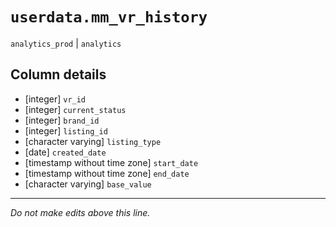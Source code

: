 # `userdata.mm_vr_history`
`analytics_prod` | `analytics`

## Column details
* [integer]   `vr_id`
* [integer]   `current_status`
* [integer]   `brand_id`
* [integer]   `listing_id`
* [character varying] `listing_type`
* [date]      `created_date`
* [timestamp without time zone] `start_date`
* [timestamp without time zone] `end_date`
* [character varying] `base_value`

-------------------------------------------------------------------------------
*Do not make edits above this line.*
